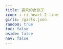 ```yaml
---
title: 喜欢的女孩子
icon: i-ri-heart-2-line
girls: /girls.json
random: true
toc: false
aside: false
nav: false
---
```

<YunGirls :girls="frontmatter.girls" :random="frontmatter.random" />